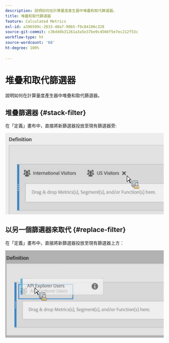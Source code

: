 ```yaml
---
description: 說明如何在計算量度產生器中堆疊和取代篩選器。
title: 堆疊和取代篩選器
feature: Calculated Metrics
exl-id: a396599c-2033-40a7-90b5-f9c84106c328
source-git-commit: c36dddb31261a3a5e37be9c4566f5e7ec212f53c
workflow-type: ht
source-wordcount: '68'
ht-degree: 100%

---
```


# 堆疊和取代篩選器

說明如何在計算量度產生器中堆疊和取代篩選器。

## 堆疊篩選器 {#stack-filter}

在「定義」畫布中，直接將新篩選器投放至現有篩選器旁:

![](assets/cm_stack_seg.png)

## 以另一個篩選器來取代 {#replace-filter}

在「定義」畫布中，直接將新篩選器投放至現有篩選器上方：

![](assets/cm_replace_seg.png)
